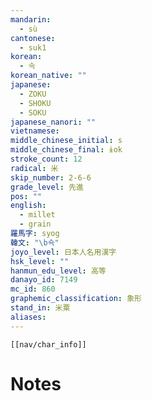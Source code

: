 ```yaml
---
mandarin:
  - sù
cantonese:
  - suk1
korean:
  - 속
korean_native: ""
japanese:
  - ZOKU
  - SHOKU
  - SOKU
japanese_nanori: ""
vietnamese:
middle_chinese_initial: s
middle_chinese_final: ɨok
stroke_count: 12
radical: 米
skip_number: 2-6-6
grade_level: 先進
pos: ""
english:
  - millet
  - grain
羅馬字: syog
韓文: "\b쇽"
joyo_level: 日本人名用漢字
hsk_level: ""
hanmun_edu_level: 高等
danayo_id: 7149
mc_id: 860
graphemic_classification: 象形
stand_in: 米粟
aliases:
---
```

```meta-bind-embed
[[nav/char_info]]
```

# Notes

